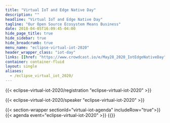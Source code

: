 ```yaml
---
title: "Virtual IoT and Edge Native Day"
description: ""
headline: "Virtual IoT and Edge Native Day"
tagline: "Our Open Source Ecosystem Means Business"
date: 2018-04-05T16:09:45-04:00
hide_page_title: true
hide_sidebar: true
hide_breadcrumb: true
menu_name: "eclipse-virtual-iot-2020"
header_wrapper_class: "iot-day"
links: [[href: "https://www.crowdcast.io/e/May28_2020_IotEdgeNativeDay", text: "Attend"],[href: "/eclipse-virtual-iot-2020/#speakers", text: "Speakers"],[href: "/eclipse-virtual-iot-2020/#virtual-iot-agenda", text: "Schedule"]]
container: container-fluid
layout: single
aliases:
  - /eclipse_virtual_iot_2020/
---
```

{{< eclipse-virtual-iot-2020/registration "eclipse-virtual-iot-2020" >}}

{{< eclipse-virtual-iot-2020/speaker "eclipse-virtual-iot-2020" >}}

{{< section-wrapper sectionId="virtual-iot-agenda" includeRow="true">}}
  {{< agenda event="eclipse-virtual-iot-2020" >}}
{{</section-wrapper>}}